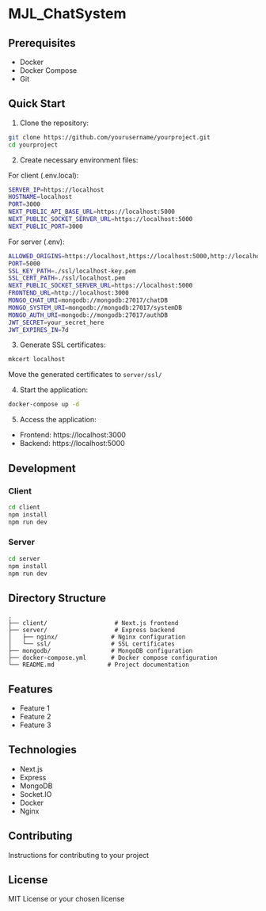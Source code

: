 # MJL_ChatSystem

## Prerequisites
- Docker
- Docker Compose
- Git

## Quick Start

1. Clone the repository:
```bash
git clone https://github.com/yourusername/yourproject.git
cd yourproject
```

2. Create necessary environment files:

For client (.env.local):
```bash
SERVER_IP=https://localhost
HOSTNAME=localhost
PORT=3000
NEXT_PUBLIC_API_BASE_URL=https://localhost:5000
NEXT_PUBLIC_SOCKET_SERVER_URL=https://localhost:5000
NEXT_PUBLIC_PORT=3000
```

For server (.env):
```bash
ALLOWED_ORIGINS=https://localhost,https://localhost:5000,http://localhost:3000
PORT=5000
SSL_KEY_PATH=./ssl/localhost-key.pem
SSL_CERT_PATH=./ssl/localhost.pem
NEXT_PUBLIC_SOCKET_SERVER_URL=https://localhost:5000
FRONTEND_URL=http://localhost:3000
MONGO_CHAT_URI=mongodb://mongodb:27017/chatDB
MONGO_SYSTEM_URI=mongodb://mongodb:27017/systemDB
MONGO_AUTH_URI=mongodb://mongodb:27017/authDB
JWT_SECRET=your_secret_here
JWT_EXPIRES_IN=7d
```

3. Generate SSL certificates:
```bash
mkcert localhost
```
Move the generated certificates to `server/ssl/`

4. Start the application:
```bash
docker-compose up -d
```

5. Access the application:
- Frontend: https://localhost:3000
- Backend: https://localhost:5000

## Development

### Client
```bash
cd client
npm install
npm run dev
```

### Server
```bash
cd server
npm install
npm run dev
```

## Directory Structure
```
.
├── client/                   # Next.js frontend
├── server/                   # Express backend
│   ├── nginx/               # Nginx configuration
│   └── ssl/                 # SSL certificates
├── mongodb/                 # MongoDB configuration
├── docker-compose.yml       # Docker compose configuration
└── README.md               # Project documentation
```

## Features
- Feature 1
- Feature 2
- Feature 3

## Technologies
- Next.js
- Express
- MongoDB
- Socket.IO
- Docker
- Nginx

## Contributing
Instructions for contributing to your project

## License
MIT License or your chosen license
